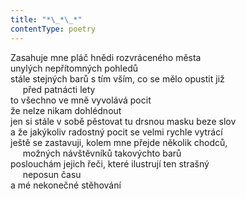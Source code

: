 ```yaml
---
title: "*\_*\_*"
contentType: poetry
---
```


<section>

Zasahuje mne pláč hnědi rozvráceného města  
unylých nepřítomných pohledů  
stále stejných barů s tím vším, co se mělo opustit již  
     před patnácti lety  
to všechno ve mně vyvolává pocit  
že nelze nikam dohlédnout  
jen si stále v sobě pěstovat tu drsnou masku beze slov  
a že jakýkoliv radostný pocit se velmi rychle vytrácí  
ještě se zastavuji, kolem mne přejde několik chodců,  
     možných návštěvníků takovýchto barů  
poslouchám jejich řeči, které ilustrují ten strašný  
     neposun času  
a mé nekonečné stěhování

</section>
